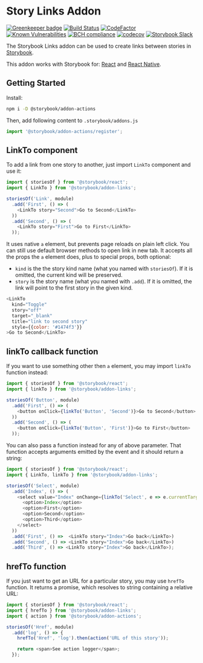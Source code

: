 # Story Links Addon

[![Greenkeeper badge](https://badges.greenkeeper.io/storybooks/storybook.svg)](https://greenkeeper.io/)
[![Build Status](https://travis-ci.org/storybooks/storybook.svg?branch=master)](https://travis-ci.org/storybooks/storybook)
[![CodeFactor](https://www.codefactor.io/repository/github/storybooks/storybook/badge)](https://www.codefactor.io/repository/github/storybooks/storybook)
[![Known Vulnerabilities](https://snyk.io/test/github/storybooks/storybook/8f36abfd6697e58cd76df3526b52e4b9dc894847/badge.svg)](https://snyk.io/test/github/storybooks/storybook/8f36abfd6697e58cd76df3526b52e4b9dc894847)
[![BCH compliance](https://bettercodehub.com/edge/badge/storybooks/storybook)](https://bettercodehub.com/results/storybooks/storybook) [![codecov](https://codecov.io/gh/storybooks/storybook/branch/master/graph/badge.svg)](https://codecov.io/gh/storybooks/storybook)
[![Storybook Slack](https://storybooks-slackin.herokuapp.com/badge.svg)](https://storybooks-slackin.herokuapp.com/)

The Storybook Links addon can be used to create links between stories in [Storybook](https://storybook.js.org).

This addon works with Storybook for:
[React](https://github.com/storybooks/storybook/tree/master/app/react) and
[React Native](https://github.com/storybooks/storybook/tree/master/app/react-native).

## Getting Started

Install:

```sh
npm i -D @storybook/addon-actions
```

Then, add following content to `.storybook/addons.js`

```js
import '@storybook/addon-actions/register';
```

## LinkTo component

To add a link from one story to another, just import `LinkTo` component and use it:

```js
import { storiesOf } from '@storybook/react';
import { LinkTo } from '@storybook/addon-links';

storiesOf('Link', module)
  .add('First', () => (
    <LinkTo story="Second">Go to Second</LinkTo>
  ))
  .add('Second', () => (
    <LinkTo story="First">Go to First</LinkTo>
  ));
```

It uses native `a` element, but prevents page reloads on plain left click. You can still use default browser methods to open link in new tab.
It accepts all the props the `a` element does, plus to special props, both optional:

-   `kind` is the the story kind name (what you named with `storiesOf`). If it is omitted, the current kind will be preserved.
-   `story` is the story name (what you named with `.add`). If it is omitted, the link will point to the first story in the given kind.

```js
<LinkTo
  kind="Toggle"
  story="off"
  target="_blank"
  title="link to second story"
  style={{color: '#1474f3'}}
>Go to Second</LinkTo>
```

## linkTo callback function

If you want to use something other then `a` element, you may import `linkTo` function instead:

```js
import { storiesOf } from '@storybook/react';
import { linkTo } from '@storybook/addon-links';

storiesOf('Button', module)
  .add('First', () => (
    <button onClick={linkTo('Button', 'Second')}>Go to Second</button>
  ))
  .add('Second', () => (
    <button onClick={linkTo('Button', 'First')}>Go to First</button>
  ));
```

You can also pass a function instead for any of above parameter. That function accepts arguments emitted by the event and it should return a string:

```js
import { storiesOf } from '@storybook/react';
import { LinkTo, linkTo } from '@storybook/addon-links';

storiesOf('Select', module)
  .add('Index', () => (
    <select value="Index" onChange={linkTo('Select', e => e.currentTarget.value)}>
      <option>Index</option>
      <option>First</option>
      <option>Second</option>
      <option>Third</option>
    </select>
  ))
  .add('First', () =>  <LinkTo story="Index">Go back</LinkTo>)
  .add('Second', () => <LinkTo story="Index">Go back</LinkTo>)
  .add('Third', () => <LinkTo story="Index">Go back</LinkTo>);
```

## hrefTo function

If you just want to get an URL for a particular story, you may use `hrefTo` function. It returns a promise, which resolves to string containing a relative URL:

```js
import { storiesOf } from '@storybook/react';
import { hrefTo } from '@storybook/addon-links';
import { action } from '@storybook/addon-actions';

storiesOf('Href', module)
  .add('log', () => {
    hrefTo('Href', 'log').then(action('URL of this story'));

    return <span>See action logger</span>;
  });
```
